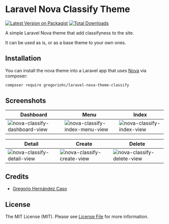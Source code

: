 # Laravel Nova Classify Theme

[![Latest Version on Packagist](https://img.shields.io/packagist/v/gregoriohc/laravel-nova-theme-classify.svg?style=flat-square)](https://packagist.org/packages/gregoriohc/laravel-nova-theme-classify)
[![Total Downloads](https://img.shields.io/packagist/dt/gregoriohc/laravel-nova-theme-classify.svg?style=flat-square)](https://packagist.org/packages/gregoriohc/laravel-nova-theme-classify)

A simple Laravel Nova theme that add classifyness to the site.

It can be used as is, or as a base theme to your own ones.

## Installation

You can install the nova theme into a Laravel app that uses [Nova](https://nova.laravel.com) via composer:

```bash
composer require gregoriohc/laravel-nova-theme-classify
```

## Screenshots

Dashboard | Menu | Index
------------ | ------------- | -------------
![nova-classify-dashboard-view](https://user-images.githubusercontent.com/29180903/45772680-5ff51600-bc16-11e8-85c8-da33d9a6fea5.png) | ![nova-classify-index-menu-view](https://user-images.githubusercontent.com/29180903/45772682-608dac80-bc16-11e8-9b15-b69131c2f02a.png) | ![nova-classify-index-view](https://user-images.githubusercontent.com/29180903/45772683-608dac80-bc16-11e8-9266-404617968c3f.png)

Detail | Create | Delete
------------ | ------------- | -------------
 ![nova-classify-detail-view](https://user-images.githubusercontent.com/29180903/45772677-5ff51600-bc16-11e8-90e9-17e6025f8998.png) | ![nova-classify-create-view](https://user-images.githubusercontent.com/29180903/45772681-5ff51600-bc16-11e8-84c9-c0f61890bfed.png)|  ![nova-classify-delete-view](https://user-images.githubusercontent.com/29180903/45772679-5ff51600-bc16-11e8-93d5-cd2a88b7e54a.png)


## Credits

- [Gregorio Hernández Caso](https://github.com/gregoriohc)

## License

The MIT License (MIT). Please see [License File](LICENSE.md) for more information.
